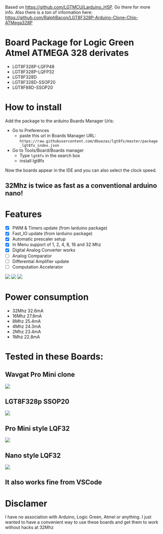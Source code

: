 Based on https://github.com/LGTMCU/Larduino_HSP. Go there for more info.
Also there is a ton of information here: https://github.com/RalphBacon/LGT8F328P-Arduino-Clone-Chip-ATMega328P

# Board Package for Logic Green Atmel ATMEGA 328 derivates

- LGT8F328P-LQFP48
- LGT8F328P-LQFP32
- LGT8F328D
- LGT8F328D-SSOP20
- LGT8F88D-SSOP20

# How to install

Add the package to the arduino Boards Manager Urls:

- Go to Preferences
  - paste this url in Boards Manager URL: `https://raw.githubusercontent.com/dbuezas/lgt8fx/master/package_lgt8fx_index.json`
- Go to Tools/Board/Boards manager
  - Type `lgt8fx` in the search box
  - install lgt8fx

Now the boards appear in the IDE and you can also select the clock speed.

## 32Mhz is twice as fast as a conventional arduino nano!

# Features

- [x] PWM & Timers update (from larduino package)
- [x] Fast_IO update (from larduino package)
- [x] Automatic prescaler setup
- [x] In Menu support of 1, 2, 4, 8, 16 and 32 Mhz
- [x] Digital Analog Converter works
- [ ] Analog Comparator
- [ ] Differential Amplifier update
- [ ] Computation Accelerator

![](./boards_manager.png)
![](./clock.png)
![](./variants.png)

# Power consumption

- 32Mhz 32.6mA
- 16Mhz 27.8mA
- 8Mhz 25.4mA
- 4Mhz 24.3mA
- 2Mhz 23.4mA
- 1Mhz 22.8mA

# Tested in these Boards:

## Wavgat Pro Mini clone

![](./wavgat_pro_mini.png)

## LGT8F328p SSOP20

![](./ssop20.png)

## Pro Mini style LQF32

![](./pro_mini_LQFP32.png)

## Nano style LQF32

![](./nano_LQFP32.png)

## It also works fine from VSCode

# Disclamer

I have no association with Arduino, Logic Green, Atmel or anything. I just wanted to have a convenient way to use these boards and get them to work without hacks at 32Mhz
